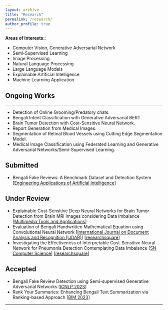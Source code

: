 ```yaml
---
layout: archive
title: "Research"
permalink: /research/
author_profile: true
---
```

<b>Areas of Interests:</b>:
* Computer Vision, Generative Adversarial Network
* Semi-Supervised Learning
* Image Processing
* Natural Language Processing
* Large Language Models
* Explainable Artificial Intelligence
* Machine Learning Application

## Ongoing Works
----------------
* Detection of Online Grooming/Predatory chats.
* Bengali Intent Classification with Generative Adversarial BERT
* Brain Tumor Detection with Cost-Sensitive Neural Network.   
* Report Generation from Medical Images.
* Segmentation of Retinal Blood Vessels using Cutting Edge Segmentation Model.
* Medical Image Classification using Federated Learning and Generative Adversarial Networks/Semi-Supervised Learning.
  
## Submitted
* Bengali Fake Reviews: A Benchmark Dataset and Detection System [[Engineering Applications of Artificial Intelligence](https://www.sciencedirect.com/journal/engineering-applications-of-artificial-intelligence)]


## Under Review

* Explainable Cost-Sensitive Deep Neural Networks for Brain Tumor Detection from Brain MRI Images considering Data Imbalance [[Multimedia Tools and Applications](https://www.springer.com/journal/11042)]
* Evaluation of Bengali Handwritten Mathematical Equation using Convolutional Neural Network [[International Journal on Document Analysis and Recognition (IJDAR)](https://www.springer.com/journal/10032)] [[researchsquare](https://www.researchsquare.com/article/rs-2553612/v1)]
* Investigating the Effectiveness of Interpretable Cost-Sensitive Neural Network for Pneumonia Detection Contemplating Data Imbalance [[SN Computer Science](https://www.springer.com/journal/42979)] [[researchsquare](https://www.researchsquare.com/article/rs-3047442/v1)]

## Accepted
* Bengali Fake Review Detection using Semi-supervised Generative Adversarial Networks [[ICNLP 2023](http://www.icnlp.net/)]
* Rank Your Summaries: Enhancing Bengali Text Summarization via Ranking-based Approach [[BIM 2023](https://confbim.com/)]

__________________________________________________
